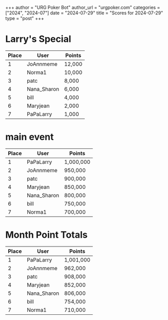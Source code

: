 +++
author = "URG Poker Bot"
author_url = "urgpoker.com"
categories = ["2024", "2024-07"]
date = "2024-07-29"
title = "Scores for 2024-07-29"
type = "post"
+++
# Larry's Special

| Place | User | Points |
|-------|------|--------|
| 1 | JoAnnmeme | 12,000 |
| 2 | Norma1 | 10,000 |
| 3 | patc | 8,000 |
| 4 | Nana_Sharon | 6,000 |
| 5 | bill | 4,000 |
| 6 | Maryjean | 2,000 |
| 7 | PaPaLarry | 1,000 |

# main event

| Place | User | Points |
|-------|------|--------|
| 1 | PaPaLarry | 1,000,000 |
| 2 | JoAnnmeme | 950,000 |
| 3 | patc | 900,000 |
| 4 | Maryjean | 850,000 |
| 5 | Nana_Sharon | 800,000 |
| 6 | bill | 750,000 |
| 7 | Norma1 | 700,000 |

# Month Point Totals

| Place | User | Points |
|-------|------|--------|
| 1 | PaPaLarry | 1,001,000 |
| 2 | JoAnnmeme | 962,000 |
| 3 | patc | 908,000 |
| 4 | Maryjean | 852,000 |
| 5 | Nana_Sharon | 806,000 |
| 6 | bill | 754,000 |
| 7 | Norma1 | 710,000 |
